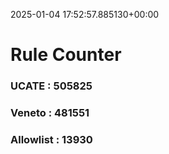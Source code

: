 2025-01-04 17:52:57.885130+00:00
# Rule Counter 
 ### UCATE : 505825

 ### Veneto : 481551

 ### Allowlist : 13930